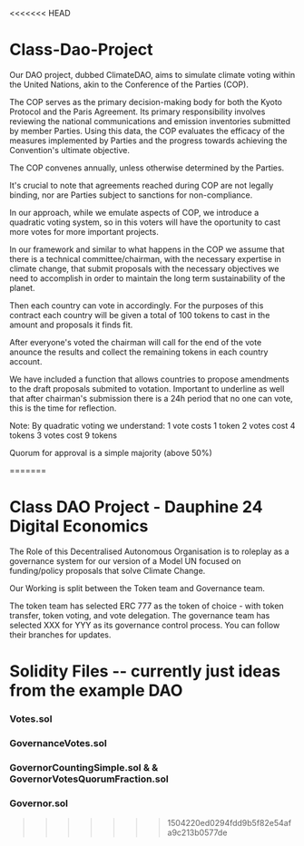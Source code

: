 <<<<<<< HEAD
# Class-Dao-Project

Our DAO project, dubbed ClimateDAO, aims to simulate climate voting within the United Nations, akin to the Conference of the Parties (COP).

The COP serves as the primary decision-making body for both the Kyoto Protocol and the Paris Agreement. Its primary responsibility involves reviewing the national communications and emission inventories submitted by member Parties. Using this data, the COP evaluates the efficacy of the measures implemented by Parties and the progress towards achieving the Convention's ultimate objective.

The COP convenes annually, unless otherwise determined by the Parties.

It's crucial to note that agreements reached during COP are not legally binding, nor are Parties subject to sanctions for non-compliance.

In our approach, while we emulate aspects of COP, we introduce a quadratic voting system, so in this voters will have the oportunity to cast more votes for more important projects.

In our framework and similar to what happens in the COP we assume that there is a technical committee/chairman, with the necessary expertise in climate change, that submit proposals with the necessary objectives we need to accomplish in order to maintain the long term sustainability of the planet.

Then each country can vote in accordingly. For the purposes of this contract each country will be given a total of 100 tokens to cast in the amount and proposals it finds fit.

After everyone's voted the chairman will call for the end of the vote anounce the results and collect the remaining tokens in each country account.

We have included a function that allows countries to propose amendments to the draft proposals submited to votation. Important to underline as well that after chairman's submission there is a 24h period that no one can vote, this is the time for reflection.

Note:
By quadratic voting we understand: 
  1 vote costs 1 token
  2 votes cost 4 tokens
  3 votes cost 9 tokens
  
Quorum for approval is a simple majority (above 50%)

=======
# Class DAO Project - Dauphine 24 Digital Economics

The Role of this Decentralised Autonomous Organisation is to roleplay as a governance system for our version of a Model UN focused on funding/policy proposals that solve Climate Change.

Our Working is split between the Token team and Governance team. 

The token team has selected ERC 777 as the token of choice - with token transfer, token voting, and vote delegation.
The governance team has selected XXX for YYY as its governance control process. 
You can follow their branches for updates.

# Solidity Files -- currently just ideas from the example DAO

### Votes.sol

### GovernanceVotes.sol

### GovernorCountingSimple.sol & & GovernorVotesQuorumFraction.sol

### Governor.sol
>>>>>>> 1504220ed0294fdd9b5f82e54afa9c213b0577de
